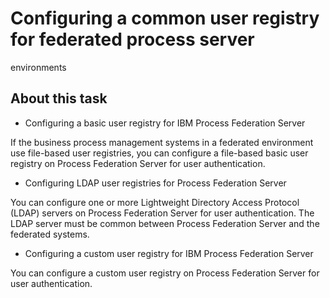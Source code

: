 # Configuring a common user registry for federated process server
environments

## About this task

- Configuring a basic user registry for IBM Process Federation Server

If the business process management systems in a federated environment use file-based user registries, you can configure a file-based basic user registry on Process Federation Server for user authentication.
- Configuring LDAP user registries for Process Federation Server

You can configure one or more Lightweight Directory Access Protocol (LDAP) servers on Process Federation Server for user authentication. The LDAP server must be common between Process Federation Server and the federated systems.
- Configuring a custom user registry for IBM Process Federation Server

You can configure a custom user registry on Process Federation Server for user authentication.